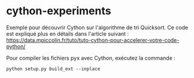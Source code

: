 # cython-experiments
Exemple pour découvrir Cython sur l'algorithme de tri Quicksort. Ce code est expliqué plus en détails dans l'article suivant : https://data.mpiccolin.fr/tuto/tuto-cython-pour-accelerer-votre-code-python/

Pour compiler les fichiers pyx avec Cython, exécutez la commande :
```
python setup.py build_ext --inplace
```

